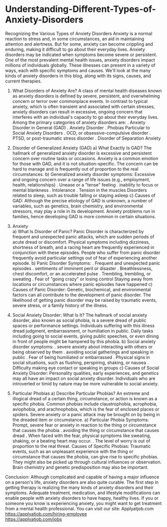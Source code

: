 # Understanding-Different-Types-of-Anxiety-Disorders
Recognizing the Various Types of Anxiety Disorders
Anxiety is a normal reaction to stress and, in some circumstances, an aid in maintaining attention and alertness. But for some, anxiety can become crippling and enduring, making it difficult to go about their everyday lives. Anxiety disorders may be indicated when symptoms become severe or persistent. One of the most prevalent mental health issues, anxiety disorders impact millions of individuals globally. These illnesses can present in a variety of ways, each with specific symptoms and causes. We'll look at the many kinds of anxiety disorders in this blog, along with its signs, causes, and current therapies.

1. What Disorders of Anxiety Are?
A class of mental health diseases known as anxiety disorders is defined by severe, persistent, and overwhelming concern or terror over commonplace events. In contrast to typical anxiety, which is often transient and associated with certain stresses, anxiety disorders can result in excessive, ongoing concern that interferes with an individual's capacity to go about their everyday lives.
Among the primary categories of anxiety disorders are:
. Anxiety Disorder in General (GAD)
. Anxiety Disorder
. Phobias Particular to Social Anxiety Disorders
. OCD, or obsessive-compulsive disorder
. PTSD, or post-traumatic stress disorder
. Disorder of Separation Anxiety

2. Disorder of Generalized Anxiety (GAD)
a) What Exactly Is GAD?
The hallmark of generalized anxiety disorder is excessive and persistent concern over routine tasks or occasions. Anxiety is a common emotion for those with GAD, and it is not situation-specific. The concern can be hard to manage and is frequently out of proportion to the real circumstances.
b) Generalized anxiety disorder symptoms: 
Excessive and ongoing concern over a range of life issues (e.g., employment, health, relationships)
. Unease or a "tense" feeling
. inability to focus or mental blankness
. Intolerance
. Tension in the muscles
Disorders related to sleep, such as trouble falling or staying asleep
c) Causes of GAD: 
Although the precise etiology of GAD is unknown, a number of variables, such as genetics, brain chemistry, and environmental stressors, may play a role in its development. Anxiety problems run in families, hence developing GAD is more common in certain situations.

3. Anxiety<br>
a) What Is Disorder of Panic?
Panic Disorder is characterized by frequent and unexpected panic attacks, which are sudden periods of acute dread or discomfort. Physical symptoms including dizziness, shortness of breath, and a racing heart are frequently experienced in conjunction with these episodes. People who suffer from panic disorder frequently avoid particular settings out of fear of experiencing another episode.
b) Panic Disorder Symptoms:
. Frequent and unexpected panic episodes
. sentiments of imminent peril or disaster
. Breathlessness, chest discomfort, or an accelerated pulse
. Trembling, trembling, or sweating
. Fear of "going crazy" or losing control
Staying away from locations or circumstances where panic episodes have happened
c) Causes of Panic Disorder: Genetic, biochemical, and environmental factors can all contribute to the development of panic disorder. The likelihood of getting panic disorder may be raised by traumatic events, severe stress, or a family history of the illness.

4. Social Anxiety Disorder: What Is It?
The hallmark of social anxiety disorder, also known as social phobia, is a severe dread of public spaces or performance settings. Individuals suffering with this illness dread judgment, embarrassment, or humiliation in public. Daily tasks including going to social events, giving public speeches, or even dining in front of people might be hampered by this phobia.
b) Social anxiety disorder symptoms:
. severe anxiety about interacting with others or being observed by them
. avoiding social gatherings and speaking in public
. Fear of being humiliated or embarrassed
. Physical signs in social situations, such as flushing, perspiring, shaking, or nausea
. Difficulty making eye contact or speaking in groups
c) Causes of Social Anxiety Disorder: Personality qualities, early experiences, and genetics may all have an impact on social anxiety disorder. Individuals who are introverted or timid by nature may be more vulnerable to social anxiety.

5. Particular Phobias a) Describe Particular Phobias?
An extreme and illogical dread of a certain thing, circumstance, or action is known as a specific phobia. Common phobias include claustrophobia, acrophobia, aviophobia, and arachnophobia, which is the fear of enclosed places or spiders. Severe anxiety or a panic attack may be brought on by being in the dreaded item or circumstance.
a) Particular Phobia Symptoms: Prompt, severe fear or anxiety in reaction to the thing or circumstance that causes the phobia
. avoiding the thing or circumstance that causes dread
. When faced with the fear, physical symptoms like sweating, shaking, or a beating heart may occur.
. The level of worry is out of proportion to the real threat.
Causes of Specific Phobias: Traumatic events, such as an unpleasant experience with the thing or circumstance that causes the phobia, can give rise to specific phobias. They might also be picked up through cultural influences or observation. Brain chemistry and genetic predisposition may also be important.

Conclusion:
Although complicated and capable of having a major influence on a person's life, anxiety disorders are also quite curable. The first step in getting therapy is realizing the many kinds of anxiety disorders and their symptoms. Adequate treatment, medication, and lifestyle modifications can enable people with anxiety disorders to have happy, healthy lives. If you or someone you know is experiencing anxiety, you might want to get treatment from a mental health professional.
You can visit our site: Applyatjob.com<br>
 https://applyatjob.com/hiring-employee<br>
https://applyatjob.com/jobs
